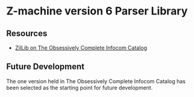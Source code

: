# Z-machine version 6 Parser Library

## Resources

* [ZilLib on The Obsessively Complete Infocom Catalog](https://eblong.com/infocom/#zillib)

## Future Development

The one version held in The Obsessively Complete Infocom Catalog has been selected as the starting point for future development.
